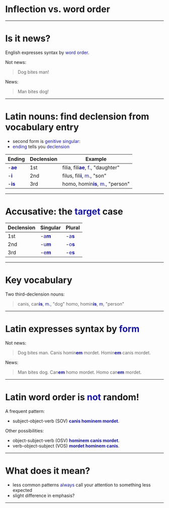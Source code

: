# Inflection vs. word order

---


# Is it news?

English expresses syntax by *word order*.

Not news:

> Dog bites man!

News:

> Man bites dog!

---

# Latin nouns: find declension from vocabulary entry

- second form is *genitive singular*:
- *ending* tells you *declension*

| Ending | Declension | Example |
| --- | ---  | --- |
| -**ae** | 1st | filia, fili**ae**, *f.*, "daughter" |
| -**i** | 2nd | filus, fili**i**, *m.*, "son" |
| -**is** | 3rd | homo, homin**is**, *m.*, "person" |


<style scoped>

  strong {
    color: rgb(159, 69, 17);
  }
</style>




---

# Accusative: the *target* case


| Declension | Singular | Plural |
| --- | --- | --- |
| 1st | -*a***m** | -*a***s** |
| 2nd | -*u***m** | -*o***s** |
| 3rd | -*e***m** | -*e***s** |



<style scoped>
  strong {
    color: rgb(159, 69, 17);
  }
  em {
    color: 	rgb(24, 23, 162);
    font-style: normal;
  }
</style>


---



# Key vocabulary

Two third-declension nouns:

> canis, can**is**, *m.*, "dog"
> homo, homin**is**, *m*, "person"

<style scoped>
  strong {
  color: rgb(159, 69, 17);
  }
</style>

---


# Latin expresses syntax by *form*

Not news:

> Dog bites man.
> Canis homin**em** mordet.
> Homin**em** canis mordet.

News:

> Man bites dog.
> Can**em** homo mordet.
> Homo can**em** mordet.


<style scoped>
  strong {
    color: rgb(159, 69, 17);
  }
  em {
    color: 	rgb(24, 23, 162);
    font-style: normal;
  }
</style>

---


# Latin word order is *not* random!

A frequent pattern:

- subject-object-verb (SOV) **canis hominem mordet**.

Other possibilities:

- object-subject-verb (OSV) **hominem canis mordet**.
- verb-object-subject (VOS) **mordet hominem canis**.


<style scoped>
  strong {
  color: 	rgb(24, 23, 162);
  }

</style>


---

# What does it mean?


- less common patterns *always* call your attention to something less expected
- slight difference in emphasis?

---
